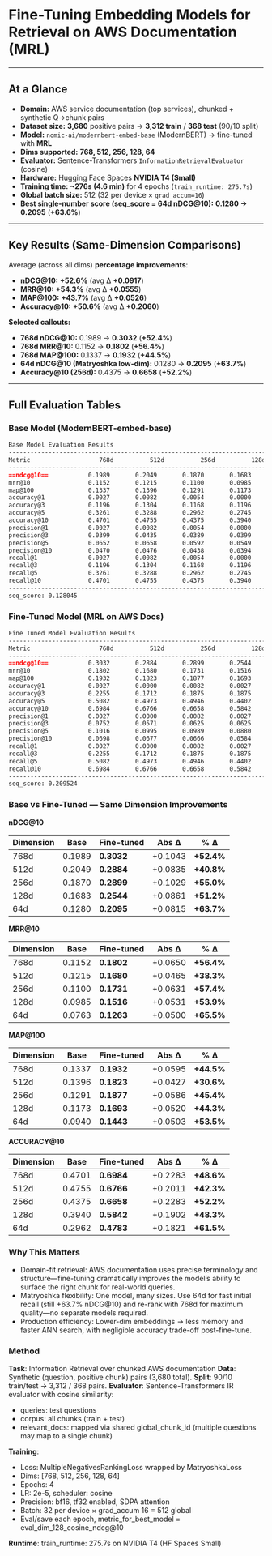 # Fine-Tuning Embedding Models for Retrieval on **AWS Documentation** (MRL)

---

## At a Glance

- **Domain:** AWS service documentation (top services), chunked + synthetic Q→chunk pairs
- **Dataset size:** **3,680** positive pairs → **3,312 train** / **368 test** (90/10 split)
- **Model:** `nomic-ai/modernbert-embed-base` (ModernBERT) → fine-tuned with **MRL**
- **Dims supported:** **768, 512, 256, 128, 64**
- **Evaluator:** Sentence-Transformers `InformationRetrievalEvaluator` (cosine)
- **Hardware:** Hugging Face Spaces **NVIDIA T4 (Small)**
- **Training time:** **~276s (4.6 min)** for 4 epochs (`train_runtime: 275.7s`)
- **Global batch size:** 512 (32 per device × `grad_accum=16`)
- **Best single-number score (seq_score = 64d nDCG@10):** **0.1280 → 0.2095** (**+63.6%**)

---

## Key Results (Same-Dimension Comparisons)

Average (across all dims) **percentage improvements**:
- **nDCG@10:** **+52.6%** (avg Δ **+0.0917**)
- **MRR@10:** **+54.3%** (avg Δ **+0.0555**)
- **MAP@100:** **+43.7%** (avg Δ **+0.0526**)
- **Accuracy@10:** **+50.6%** (avg Δ **+0.2060**)

**Selected callouts:**
- **768d nDCG@10:** 0.1989 → **0.3032** (**+52.4%**)
- **768d MRR@10:** 0.1152 → **0.1802** (**+56.4%**)
- **768d MAP@100:** 0.1337 → **0.1932** (**+44.5%**)
- **64d nDCG@10 (Matryoshka low-dim):** 0.1280 → **0.2095** (**+63.7%**)
- **Accuracy@10 (256d):** 0.4375 → **0.6658** (**+52.2%**)

---

## Full Evaluation Tables

### Base Model (ModernBERT-embed-base)

```md
Base Model Evaluation Results
-------------------------------------------------------------------------------------
Metric                   768d          512d          256d          128d           64d
-------------------------------------------------------------------------------------
==ndcg@10==           0.1989       0.2049       0.1870       0.1683       0.1280
mrr@10                0.1152       0.1215       0.1100       0.0985       0.0763
map@100               0.1337       0.1396       0.1291       0.1173       0.0940
accuracy@1            0.0027       0.0082       0.0054       0.0000       0.0054
accuracy@3            0.1196       0.1304       0.1168       0.1196       0.0951
accuracy@5            0.3261       0.3288       0.2962       0.2745       0.2011
accuracy@10           0.4701       0.4755       0.4375       0.3940       0.2962
precision@1           0.0027       0.0082       0.0054       0.0000       0.0054
precision@3           0.0399       0.0435       0.0389       0.0399       0.0317
precision@5           0.0652       0.0658       0.0592       0.0549       0.0402
precision@10          0.0470       0.0476       0.0438       0.0394       0.0296
recall@1              0.0027       0.0082       0.0054       0.0000       0.0054
recall@3              0.1196       0.1304       0.1168       0.1196       0.0951
recall@5              0.3261       0.3288       0.2962       0.2745       0.2011
recall@10             0.4701       0.4755       0.4375       0.3940       0.2962
-------------------------------------------------------------------------------------
seq_score: 0.128045
```

### Fine-Tuned Model (MRL on AWS Docs)

```md
Fine Tuned Model Evaluation Results
-------------------------------------------------------------------------------------
Metric                   768d          512d          256d          128d           64d
-------------------------------------------------------------------------------------
==ndcg@10==           0.3032       0.2884       0.2899       0.2544       0.2095
mrr@10                0.1802       0.1680       0.1731       0.1516       0.1263
map@100               0.1932       0.1823       0.1877       0.1693       0.1443
accuracy@1            0.0027       0.0000       0.0082       0.0027       0.0082
accuracy@3            0.2255       0.1712       0.1875       0.1875       0.1576
accuracy@5            0.5082       0.4973       0.4946       0.4402       0.3370
accuracy@10           0.6984       0.6766       0.6658       0.5842       0.4783
precision@1           0.0027       0.0000       0.0082       0.0027       0.0082
precision@3           0.0752       0.0571       0.0625       0.0625       0.0525
precision@5           0.1016       0.0995       0.0989       0.0880       0.0674
precision@10          0.0698       0.0677       0.0666       0.0584       0.0478
recall@1              0.0027       0.0000       0.0082       0.0027       0.0082
recall@3              0.2255       0.1712       0.1875       0.1875       0.1576
recall@5              0.5082       0.4973       0.4946       0.4402       0.3370
recall@10             0.6984       0.6766       0.6658       0.5842       0.4783
-------------------------------------------------------------------------------------
seq_score: 0.209524

```

### Base vs Fine-Tuned — Same Dimension Improvements

**nDCG@10**

| Dimension | Base   | Fine-tuned | Abs Δ   | % Δ        |
| --------- | ------ | ---------- | ------- | ---------- |
| 768d      | 0.1989 | **0.3032** | +0.1043 | **+52.4%** |
| 512d      | 0.2049 | **0.2884** | +0.0835 | **+40.8%** |
| 256d      | 0.1870 | **0.2899** | +0.1029 | **+55.0%** |
| 128d      | 0.1683 | **0.2544** | +0.0861 | **+51.2%** |
| 64d       | 0.1280 | **0.2095** | +0.0815 | **+63.7%** |

**MRR@10**

| Dimension | Base   | Fine-tuned | Abs Δ   | % Δ        |
| --------- | ------ | ---------- | ------- | ---------- |
| 768d      | 0.1152 | **0.1802** | +0.0650 | **+56.4%** |
| 512d      | 0.1215 | **0.1680** | +0.0465 | **+38.3%** |
| 256d      | 0.1100 | **0.1731** | +0.0631 | **+57.4%** |
| 128d      | 0.0985 | **0.1516** | +0.0531 | **+53.9%** |
| 64d       | 0.0763 | **0.1263** | +0.0500 | **+65.5%** |


**MAP@100**

| Dimension | Base   | Fine-tuned | Abs Δ   | % Δ        |
| --------- | ------ | ---------- | ------- | ---------- |
| 768d      | 0.1337 | **0.1932** | +0.0595 | **+44.5%** |
| 512d      | 0.1396 | **0.1823** | +0.0427 | **+30.6%** |
| 256d      | 0.1291 | **0.1877** | +0.0586 | **+45.4%** |
| 128d      | 0.1173 | **0.1693** | +0.0520 | **+44.3%** |
| 64d       | 0.0940 | **0.1443** | +0.0503 | **+53.5%** |

**ACCURACY@10**

| Dimension | Base   | Fine-tuned | Abs Δ   | % Δ        |
| --------- | ------ | ---------- | ------- | ---------- |
| 768d      | 0.4701 | **0.6984** | +0.2283 | **+48.6%** |
| 512d      | 0.4755 | **0.6766** | +0.2011 | **+42.3%** |
| 256d      | 0.4375 | **0.6658** | +0.2283 | **+52.2%** |
| 128d      | 0.3940 | **0.5842** | +0.1902 | **+48.3%** |
| 64d       | 0.2962 | **0.4783** | +0.1821 | **+61.5%** |

### Why This Matters

- Domain-fit retrieval: AWS documentation uses precise terminology and structure—fine-tuning dramatically improves the model’s ability to surface the right chunk for real-world queries.
- Matryoshka flexibility: One model, many sizes. Use 64d for fast initial recall (still +63.7% nDCG@10) and re-rank with 768d for maximum quality—no separate models required.
- Production efficiency: Lower-dim embeddings → less memory and faster ANN search, with negligible accuracy trade-off post-fine-tune.

### Method

**Task**: Information Retrieval over chunked AWS documentation
**Data**: Synthetic (question, positive chunk) pairs (3,680 total).
**Split**: 90/10 train/test → 3,312 / 368 pairs.
**Evaluator**: Sentence-Transformers IR evaluator with cosine similarity:
- queries: test questions
- corpus: all chunks (train + test)
- relevant_docs: mapped via shared global_chunk_id (multiple questions may map to a single chunk)

**Training**:
- Loss: MultipleNegativesRankingLoss wrapped by MatryoshkaLoss
- Dims: [768, 512, 256, 128, 64]
- Epochs: 4
- LR: 2e-5, scheduler: cosine
- Precision: bf16, tf32 enabled, SDPA attention
- Batch: 32 per device × grad_accum 16 = 512 global
- Eval/save each epoch, metric_for_best_model = eval_dim_128_cosine_ndcg@10

**Runtime**: train_runtime: 275.7s on NVIDIA T4 (HF Spaces Small)

